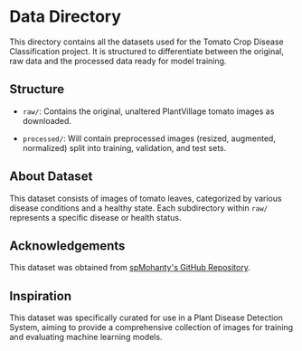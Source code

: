 # Data Directory

This directory contains all the datasets used for the Tomato Crop Disease Classification project. It is structured to differentiate between the original, raw data and the processed data ready for model training.

## Structure

* `raw/`: Contains the original, unaltered PlantVillage tomato images as downloaded.

* `processed/`: Will contain preprocessed images (resized, augmented, normalized) split into training, validation, and test sets.

## About Dataset

This dataset consists of images of tomato leaves, categorized by various disease conditions and a healthy state. Each subdirectory within `raw/` represents a specific disease or health status.

## Acknowledgements

This dataset was obtained from [spMohanty's GitHub Repository](https://github.com/spMohanty/PlantVillage-Dataset).

## Inspiration

This dataset was specifically curated for use in a Plant Disease Detection System, aiming to provide a comprehensive collection of images for training and evaluating machine learning models.